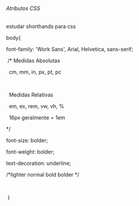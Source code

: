 ###### Atributos CSS



estudar shorthands para css



body{



font-family: 'Work Sans', Arial, Helvetica, sans-serif;



&nbsp;/\* Medidas Absolutas

&nbsp;   cm, mm, in, px, pt, pc



&nbsp;	

&nbsp;   Medidas Relativas

&nbsp;   em, ex, rem, vw, vh, %

&nbsp;   16px geralmente = 1em

\*/





font-size: bolder;

font-weight: bolder;

text-decoration: underline;



/\*lighter normal bold bolder \*/

&nbsp;	



&nbsp;}

